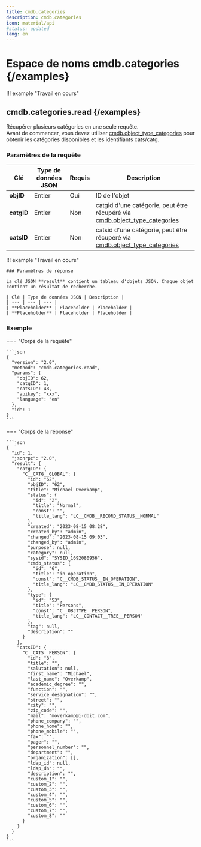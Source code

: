 ```yaml
---
title: cmdb.categories
description: cmdb.categories
icon: material/api
#status: updated
lang: en
---
```


# Espace de noms cmdb.categories {/examples}

!!! example "Travail en cours"

## cmdb.categories.read {/examples}

Récupérer plusieurs catégories en une seule requête.<br>
Avant de commencer, vous devez utiliser [cmdb.object_type_categories](cmdb.object_type_categories.md#cmdbobject_type_categories) pour obtenir les catégories disponibles et les identifiants cats/catg.

### Paramètres de la requête

| Clé | Type de données JSON | Requis | Description |
| --- | --- | --- | --- |
| **objID** | Entier | Oui | ID de l'objet |
| **catgID** | Entier | Non | catgid d'une catégorie, peut être récupéré via [cmdb.object_type_categories](cmdb.object_type_categories.md#cmdbobject_type_categories) |
| **catsID** | Entier | Non | catsid d'une catégorie, peut être récupéré via [cmdb.object_type_categories](cmdb.object_type_categories.md#cmdbobject_type_categories) |

!!! example "Travail en cours"

    ### Paramètres de réponse

    La clé JSON **result** contient un tableau d'objets JSON. Chaque objet contient un résultat de recherche.

    | Clé | Type de données JSON | Description |
    | --- | --- | --- |
    | **Placeholder** | Placeholder | Placeholder |
    | **Placeholder** | Placeholder | Placeholder |

### Exemple

=== "Corps de la requête"

    ```json
    {
      "version": "2.0",
      "method": "cmdb.categories.read",
      "params": {
        "objID": 62,
        "catgID": 1,
        "catsID": 48,
        "apikey": "xxx",
        "language": "en"
      },
      "id": 1
    }
    ```

=== "Corps de la réponse"

    ```json
    {
      "id": 1,
      "jsonrpc": "2.0",
      "result": {
        "catgID": {
          "C__CATG__GLOBAL": {
            "id": "62",
            "objID": "62",
            "title": "Michael Overkamp",
            "status": {
              "id": "2",
              "title": "Normal",
              "const": "",
              "title_lang": "LC__CMDB__RECORD_STATUS__NORMAL"
            },
            "created": "2023-08-15 08:28",
            "created_by": "admin",
            "changed": "2023-08-15 09:03",
            "changed_by": "admin",
            "purpose": null,
            "category": null,
            "sysid": "SYSID_1692080956",
            "cmdb_status": {
              "id": "6",
              "title": "in operation",
              "const": "C__CMDB_STATUS__IN_OPERATION",
              "title_lang": "LC__CMDB_STATUS__IN_OPERATION"
            },
            "type": {
              "id": "53",
              "title": "Persons",
              "const": "C__OBJTYPE__PERSON",
              "title_lang": "LC__CONTACT__TREE__PERSON"
            },
            "tag": null,
            "description": ""
          }
        },
        "catsID": {
          "C__CATS__PERSON": {
            "id": "8",
            "title": "",
            "salutation": null,
            "first_name": "Michael",
            "last_name": "Overkamp",
            "academic_degree": "",
            "function": "",
            "service_designation": "",
            "street": "",
            "city": "",
            "zip_code": "",
            "mail": "moverkamp@i-doit.com",
            "phone_company": "",
            "phone_home": "",
            "phone_mobile": "",
            "fax": "",
            "pager": "",
            "personnel_number": "",
            "department": "",
            "organization": [],
            "ldap_id": null,
            "ldap_dn": "",
            "description": "",
            "custom_1": "",
            "custom_2": "",
            "custom_3": "",
            "custom_4": "",
            "custom_5": "",
            "custom_6": "",
            "custom_7": "",
            "custom_8": ""
          }
        }
      }
    }
    ```

